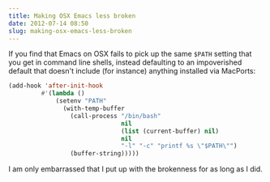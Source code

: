 ```yaml
---
title: Making OSX Emacs less broken
date: 2012-07-14 08:50
slug: making-osx-emacs-less-broken
---
```


If you find that Emacs on OSX fails to pick up the same `$PATH`
setting that you get in command line shells, instead defaulting to an
impoverished default that doesn't include (for instance) anything
installed via MacPorts:

```lisp
(add-hook 'after-init-hook
         #'(lambda ()
             (setenv "PATH"
               (with-temp-buffer
                 (call-process "/bin/bash"
                               nil
                               (list (current-buffer) nil)
                               nil
                               "-l" "-c" "printf %s \"$PATH\"")
                 (buffer-string)))))
```

I am only embarrassed that I put up with the brokenness for as long as
I did.

